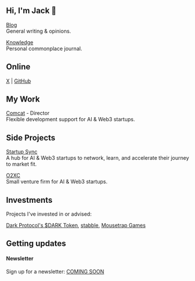 ## Hi, I'm Jack 👋

[Blog](/blog/) <br />General writing & opinions.

[Knowledge](/knowledge/) <br />Personal commonplace journal.

## Online

[X](https://x.com/jackdolbs) | [GitHub](https://github.com/jackdolbs) 


## My Work

[Comcat](https://comcat.dev) - Director<br />
Flexible development support for AI & Web3 startups.

## Side Projects

[Startup Sync](https://www.skool.com/startup-sync)<br />
A hub for AI & Web3 startups to network, learn, and accelerate their journey to market fit.

[O2XC](https://o2xc.capital)<br />
Small venture firm for AI & Web3 startups. 

## Investments

Projects I've invested in or advised:

[Dark Protocol's $DARK Token](https://www.darkprotocol.org), [stabble](https://stabble.org/), [Mousetrap Games](https://mousetrap.games/)

## Getting updates

#### Newsletter

Sign up for a newsletter: [COMING SOON](#)